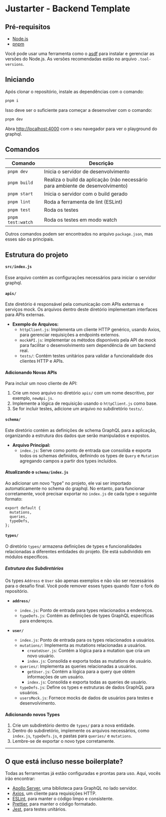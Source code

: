 # Justarter - Backend Template

## Pré-requisitos

- [Node.js](https://nodejs.org/en/)
- [pnpm](https://pnpm.io/)

Você pode usar uma ferramenta como o [asdf](https://asdf-vm.com/) para instalar e gerenciar as versões do Node.js. As versões recomendadas estão no arquivo `.tool-versions`.

## Iniciando

Após clonar o repositório, instale as dependências com o comando:

```bash
pnpm i
```

Isso deve ser o suficiente para começar a desenvolver com o comando:

```bash
pnpm dev
```

Abra [http://localhost:4000](http://localhost:4000) com o seu navegador para ver o playground do graphql.

## Comandos

| Comando           | Descrição                            |
| ----------------- | ------------------------------------ |
| `pnpm dev`        | Inicia o servidor de desenvolvimento |
| `pnpm build`      | Realiza o build da aplicação (não necessário para ambiente de desenvolvimento) |
| `pnpm start`      | Inicia o servidor com o build gerado |
| `pnpm lint`       | Roda a ferramenta de lint (ESLint)   |
| `pnpm test`       | Roda os testes                       |
| `pnpm test:watch` | Roda os testes em modo watch         |

Outros comandos podem ser encontrados no arquivo `package.json`, mas esses são os principais.


## Estrutura do projeto
#### `src/index.js`
Esse arquivo contém as configurações necessários para iniciar o servidor graphql.

#### `apis/`
Este diretório é responsável pela comunicação com APIs externas e serviços mock. Os arquivos dentro deste diretório implementam interfaces para APIs externas.

- **Exemplo de Arquivos:**
  - `httpClient.js`: Implementa um cliente HTTP genérico, usando Axios, para gerenciar requisições a endpoints externos.
  - `mockAPI.js`: implementar os métodos disponíveis pela API de mock para facilitar o desenvolvimento sem dependência de um backend real.
  - `tests/`: Contém testes unitários para validar a funcionalidade dos clientes HTTP e APIs.

#### Adicionando Novas APIs
Para incluir um novo cliente de API:
1. Crie um novo arquivo no diretório `apis/` com um nome descritivo, por exemplo, `newApi.js`.
2. Implemente a lógica de requisição usando o `httpClient.js` como base.
3. Se for incluir testes, adicione um arquivo no subdiretório `tests/`.

#### `schema/`
Este diretório contém as definições de schema GraphQL para a aplicação, organizando a estrutura dos dados que serão manipulados e expostos.

- **Arquivo Principal:**
  - `index.js`: Serve como ponto de entrada que consolida e exporta todos os schemas definidos, definindo os types de `Query` e `Mutation` agregando campos a partir dos types incluídos.

#### Atualizando o `schema/index.js`
Ao adicionar um novo "type" no projeto, ele vai ser importado automaticamente no schema do graphql. No entanto, para funcionar corretamente, você precisar exportar no `index.js` de cada type o seguinte formato:
```
export default {
  mutations,
  queries,
  typeDefs,
};
```

#### `types/`
O diretório `types/` armazena definições de types e funcionalidades relacionadas a diferentes entidades do projeto. Ele está subdividido em módulos específicos.

##### Estrutura dos Subdiretórios
Os types `Address` e `User` são apenas exemplos e não vão ser necessários para o desafio final. Você pode remover esses types quando fizer o fork do repositório.

- **`address/`**
  - `index.js`: Ponto de entrada para types relacionados a endereços.
  - `typeDefs.js`: Contém as definições de types GraphQL específicas para endereços.

- **`user/`**
  - `index.js`: Ponto de entrada para os types relacionados a usuários.
  - `mutations/`: Implementa as mutations relacionadas a usuários.
    - `createUser.js`: Contém a lógica para a mutation que cria um novo usuário.
    - `index.js`: Consolida e exporta todas as mutations de usuário.
  - `queries/`: Implementa as queries relacionadas a usuários.
    - `getUser.js`: Contém a lógica para a query que obtém informações de um usuário.
    - `index.js`: Consolida e exporta todas as queries de usuário.
  - `typeDefs.js`: Define os types e estruturas de dados GraphQL para usuários.
  - `usersMock.js`: Fornece mocks de dados de usuários para testes e desenvolvimento.

#### Adicionando novos Types
1. Crie um subdiretório dentro de `types/` para a nova entidade.
2. Dentro do subdiretório, implemente os arquivos necessários, como `index.js`, `typeDefs.js`, e pastas para `queries/` e `mutations`.
3. Lembre-se de exportar o novo type corretamente.

---

## O que está incluso nesse boilerplate?

Todas as ferramentas já estão configuradas e prontas para uso. Aqui, vocês irão encontrar:

- [Apollo Server](https://www.apollographql.com/docs/apollo-server), uma biblioteca para GraphQL no lado servidor. 
- [Axios](https://axios-http.com), um cliente para requisições HTTP.
- [ESLint](https://eslint.org/), para manter o código limpo e consistente.
- [Prettier](https://prettier.io/), para manter o código formatado.
- [Jest](https://jestjs.io/), para testes unitários.


